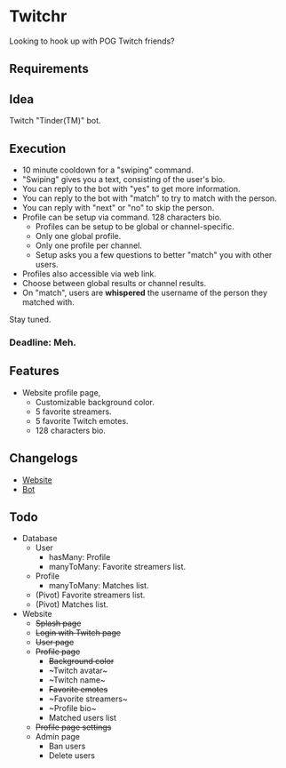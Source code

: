 # Twitchr
Looking to hook up with POG Twitch friends?

## Requirements

## Idea
Twitch "Tinder(TM)" bot.

## Execution
  * 10 minute cooldown for a "swiping" command.
  * "Swiping" gives you a text, consisting of the user's bio.
  * You can reply to the bot with "yes" to get more information.
  * You can reply to the bot with "match" to try to match with the person.
  * You can reply with "next" or "no" to skip the person.
  * Profile can be setup via command. 128 characters bio.
    * Profiles can be setup to be global or channel-specific.
    * Only one global profile.
    * Only one profile per channel.
    * Setup asks you a few questions to better "match" you with other users.
  * Profiles also accessible via web link.
  * Choose between global results or channel results.
  * On "match", users are **whispered** the username of the person they matched with.

Stay tuned.

### Deadline: Meh.

## Features
  * Website profile page,
    * Customizable background color.
    * 5 favorite streamers.
    * 5 favorite Twitch emotes.
    * 128 characters bio.

## Changelogs
  * [Website](web/CHANGELOG.md)
  * [Bot](bot/CHANGELOG.md)

## Todo
  * Database
    * User
      * hasMany: Profile
      * manyToMany: Favorite streamers list.
    * Profile
      * manyToMany: Matches list.
    * (Pivot) Favorite streamers list.
    * (Pivot) Matches list.
  * Website
    * ~~Splash page~~
    * ~~Login with Twitch page~~
    * ~~User page~~
    * ~~Profile page~~
      * ~~Background color~~
      * ~Twitch avatar~
      * ~Twitch name~
      * ~~Favorite emotes~~
      * ~Favorite streamers~
      * ~Profile bio~
      * Matched users list
    * ~~Profile page settings~~
    * Admin page
      * Ban users
      * Delete users
